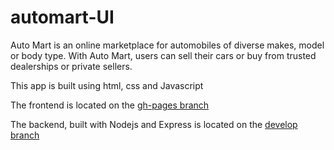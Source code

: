 # automart-UI
Auto Mart is an online marketplace for automobiles of diverse makes, model or body type. With Auto Mart, users can sell their cars or buy from trusted dealerships or private sellers.

This app is built using html, css and Javascript

The frontend is located on the [gh-pages branch](https://github.com/BILLthebuilder/automart/tree/gh-pages)

The backend, built with Nodejs and Express is located on the [develop branch](https://github.com/BILLthebuilder/automart/tree/develop)
